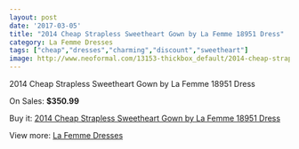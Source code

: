 ```yaml
---
layout: post
date: '2017-03-05'
title: "2014 Cheap Strapless Sweetheart Gown by La Femme 18951 Dress"
category: La Femme Dresses
tags: ["cheap","dresses","charming","discount","sweetheart"]
image: http://www.neoformal.com/13153-thickbox_default/2014-cheap-strapless-sweetheart-gown-by-la-femme-18951-dress.jpg
---
```

2014 Cheap Strapless Sweetheart Gown by La Femme 18951 Dress

On Sales: **$350.99**
<a href="https://www.neoformal.com/en/la-femme-dresses-2014/4588-2014-cheap-strapless-sweetheart-gown-by-la-femme-18951-dress.html"><amp-img layout="responsive" width="600" height="600" src="//www.neoformal.com/13153-thickbox_default/2014-cheap-strapless-sweetheart-gown-by-la-femme-18951-dress.jpg" alt="2014 Cheap Strapless Sweetheart Gown by La Femme 18951 Dress 0" /></a>
<a href="https://www.neoformal.com/en/la-femme-dresses-2014/4588-2014-cheap-strapless-sweetheart-gown-by-la-femme-18951-dress.html"><amp-img layout="responsive" width="600" height="600" src="//www.neoformal.com/13156-thickbox_default/2014-cheap-strapless-sweetheart-gown-by-la-femme-18951-dress.jpg" alt="2014 Cheap Strapless Sweetheart Gown by La Femme 18951 Dress 1" /></a>
<a href="https://www.neoformal.com/en/la-femme-dresses-2014/4588-2014-cheap-strapless-sweetheart-gown-by-la-femme-18951-dress.html"><amp-img layout="responsive" width="600" height="600" src="//www.neoformal.com/13155-thickbox_default/2014-cheap-strapless-sweetheart-gown-by-la-femme-18951-dress.jpg" alt="2014 Cheap Strapless Sweetheart Gown by La Femme 18951 Dress 2" /></a>
<a href="https://www.neoformal.com/en/la-femme-dresses-2014/4588-2014-cheap-strapless-sweetheart-gown-by-la-femme-18951-dress.html"><amp-img layout="responsive" width="600" height="600" src="//www.neoformal.com/13154-thickbox_default/2014-cheap-strapless-sweetheart-gown-by-la-femme-18951-dress.jpg" alt="2014 Cheap Strapless Sweetheart Gown by La Femme 18951 Dress 3" /></a>

Buy it: [2014 Cheap Strapless Sweetheart Gown by La Femme 18951 Dress](https://www.neoformal.com/en/la-femme-dresses-2014/4588-2014-cheap-strapless-sweetheart-gown-by-la-femme-18951-dress.html "2014 Cheap Strapless Sweetheart Gown by La Femme 18951 Dress")

View more: [La Femme Dresses](https://www.neoformal.com/en/56-la-femme-dresses-2014 "La Femme Dresses")